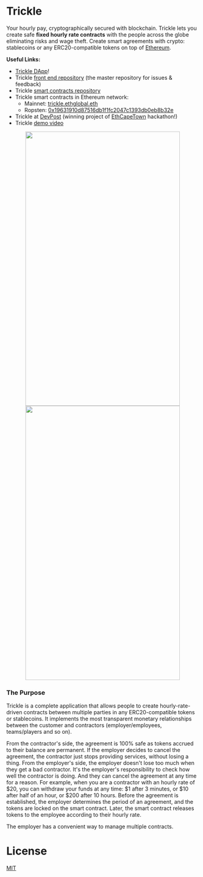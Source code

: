 # Trickle

Your hourly pay, cryptographically secured with blockchain. Trickle lets you create safe **fixed hourly rate contracts** with the people across the globe eliminating risks and wage theft. Create smart agreements with crypto: stablecoins or any ERC20-compatible tokens on top of [Ethereum](https://www.ethereum.org/).

**Useful Links:**

+ [Trickle DApp](https://trickle.gg)!
+ Trickle [front end repository](https://github.com/dreamteam-gg/trickle-frontend/) (the master repository for issues & feedback)
+ Trickle [smart contracts repository](https://github.com/dreamteam-gg/trickle-smart-contracts)
+ Trickle smart contracts in Ethereum network:
   + Mainnet: [trickle.ethglobal.eth](https://etherscan.io/address/trickle.ethglobal.eth)
   + Ropsten: [0x19631910d87516db1f1fc2047c1393db0eb8b32e](https://ropsten.etherscan.io/address/0x19631910d87516db1f1fc2047c1393db0eb8b32e)
+ Trickle at [DevPost](https://devpost.com/software/trickle) (winning project of [EthCapeTown](https://ethcapetown.com/) hackathon!)
+ Trickle [demo video](https://www.youtube.com/watch?v=6jz8Vux31BQ)

<p align="center">
  <img width="405" height="720" src="https://user-images.githubusercontent.com/4989256/56658512-78914700-66a3-11e9-85a0-cd2d906d42ff.png">
<img width="405" height="720" src="https://user-images.githubusercontent.com/4989256/56658652-d6259380-66a3-11e9-83c5-df55a5262568.png">
</p>

### The Purpose

Trickle is a complete application that allows people to create hourly-rate-driven contracts between multiple parties in any ERC20-compatible tokens or stablecoins. It implements the most transparent monetary relationships between the customer and contractors (employer/employees, teams/players and so on).

From the contractor's side, the agreement is 100% safe as tokens accrued to their balance are permanent. If the employer decides to cancel the agreement, the contractor just stops providing services, without losing a thing.
From the employer's side, the employer doesn't lose too much when they get a bad contractor. It's the employer's responsibility to check how well the contractor is doing. And they can cancel the agreement at any time for a reason.
For example, when you are a contractor with an hourly rate of $20, you can withdraw your funds at any time: $1 after 3 minutes, or $10 after half of an hour, or $200 after 10 hours. Before the agreement is established, the employer determines the period of an agreement, and the tokens are locked on the smart contract. Later, the smart contract releases tokens to the employee according to their hourly rate.

The employer has a convenient way to manage multiple contracts.

# License

[MIT](LICENSE)
